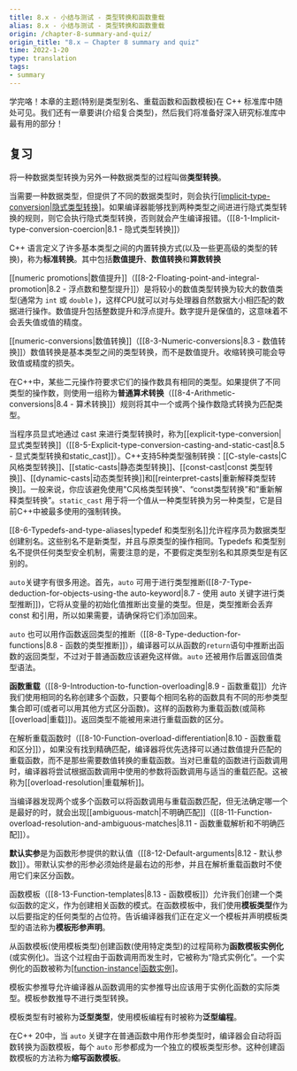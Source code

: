 ```yaml
---
title: 8.x - 小结与测试 - 类型转换和函数重载
alias: 8.x - 小结与测试 - 类型转换和函数重载
origin: /chapter-8-summary-and-quiz/
origin_title: "8.x — Chapter 8 summary and quiz"
time: 2022-1-20
type: translation
tags:
- summary
---
```


学完咯！本章的主题(特别是类型别名、重载函数和函数模板)在 C++ 标准库中随处可见。我们还有一章要讲(介绍复合类型)，然后我们将准备好深入研究标准库中最有用的部分！

## 复习

将一种数据类型转换为另外一种数据类型的过程叫做**类型转换**。

当需要一种数据类型，但提供了不同的数据类型时，则会执行[[implicit-type-conversion|隐式类型转换]](也称为自动类型转换或强制转换)。如果编译器能够找到两种类型之间进进行隐式类型转换的规则，则它会执行隐式类型转换，否则就会产生编译报错。（[[8-1-Implicit-type-conversion-coercion|8.1 - 隐式类型转换]]）

C++ 语言定义了许多基本类型之间的内置转换方式(以及一些更高级的类型的转换)，称为**标准转换**。其中包括**数值提升**、**数值转换**和**算数转换**


[[numeric promotions|数值提升]]（[[8-2-Floating-point-and-integral-promotion|8.2 - 浮点数和整型提升]]）是将较小的数值类型转换为较大的数值类型(通常为 `int` 或 `double` )，这样CPU就可以对与处理器自然数据大小相匹配的数据进行操作。数值提升包括整数提升和浮点提升。数字提升是保值的，这意味着不会丢失值或值的精度。

[[numeric-conversions|数值转换]]（[[8-3-Numeric-conversions|8.3 - 数值转换]]）数值转换是基本类型之间的类型转换，而不是数值提升。收缩转换可能会导致值或精度的损失。

在C++中，某些二元操作符要求它们的操作数具有相同的类型。如果提供了不同类型的操作数，则使用一组称为**普通算术转换**（[[8-4-Arithmetic-conversions|8.4 - 算术转换]]）规则将其中一个或两个操作数隐式转换为匹配类型。

当程序员显式地通过 cast 来进行类型转换时，称为[[explicit-type-conversion|显式类型转换]]（[[8-5-Explicit-type-conversion-casting-and-static-cast|8.5 - 显式类型转换和static_cast]]）。C++支持5种类型强制转换：[[C-style-casts|C风格类型转换]]、[[static-casts|静态类型转换]]、[[const-cast|const 类型转换]]、[[dynamic-casts|动态类型转换]]和[[reinterpret-casts|重新解释类型转换]]。一般来说，你应该避免使用"C风格类型转换”、“const类型转换”和“重新解释类型转换”。`static_cast` 用于将一个值从一种类型转换为另一种类型，它是目前C++中被最多使用的强制转换。


[[8-6-Typedefs-and-type-aliases|typedef 和类型别名]]允许程序员为数据类型创建别名。这些别名不是新类型，并且与原类型的操作相同。Typedefs 和类型别名不提供任何类型安全机制，需要注意的是，不要假定类型别名和其原类型是有区别的。

`auto`关键字有很多用途。首先，`auto` 可用于进行类型推断([[8-7-Type-deduction-for-objects-using-the auto-keyword|8.7 - 使用 auto 关键字进行类型推断]])，它将从变量的初始化值推断出变量的类型。但是，类型推断会丢弃 const 和引用，所以如果需要，请确保将它们添加回来。

`auto` 也可以用作函数返回类型的推断（[[8-8-Type-deduction-for-functions|8.8 - 函数的类型推断]]），编译器可以从函数的`return`语句中推断出函数的返回类型，不过对于普通函数应该避免这样做。`auto` 还被用作后置返回值类型语法。

**函数重载**（[[8-9-Introduction-to-function-overloading|8.9 - 函数重载]]）允许我们使用相同的名称创建多个函数，只要每个相同名称的函数具有不同的形参类型集合即可(或者可以用其他方式区分函数)。这样的函数称为重载函数(或简称[[overload|重载]])。返回类型不能被用来进行重载函数的区分。

在解析重载函数时（[[8-10-Function-overload-differentiation|8.10 - 函数重载和区分]]），如果没有找到精确匹配，编译器将优先选择可以通过数值提升匹配的重载函数，而不是那些需要数值转换的重载函数。当对已重载的函数进行函数调用时，编译器将尝试根据函数调用中使用的参数将函数调用与适当的重载匹配。这被称为[[overload-resolution|重载解析]]。

当编译器发现两个或多个函数可以将函数调用与重载函数匹配，但无法确定哪一个是最好的时，就会出现[[ambiguous-match|不明确匹配]]（[[8-11-Function-overload-resolution-and-ambiguous-matches|8.11 - 函数重载解析和不明确匹配]]）。

**默认实参**是为函数形参提供的默认值（[[8-12-Default-arguments|8.12 - 默认参数]]）。带默认实参的形参必须始终是最右边的形参，并且在解析重载函数时不使用它们来区分函数。

函数模板（[[8-13-Function-templates|8.13 - 函数模板]]）允许我们创建一个类似函数的定义，作为创建相关函数的模式。在函数模板中，我们使用**模板类型**作为以后要指定的任何类型的占位符。告诉编译器我们正在定义一个模板并声明模板类型的语法称为**模板形参声明**。

从函数模板(使用模板类型)创建函数(使用特定类型)的过程简称为**函数模板实例化**(或实例化)。当这个过程由于函数调用而发生时，它被称为“隐式实例化”。一个实例化的函数被称为[[function-instance|函数实例]](或简称**实例**，有时也称为**模板函数**)。

模板实参推导允许编译器从函数调用的实参推导出应该用于实例化函数的实际类型。模板参数推导不进行类型转换。

模板类型有时被称为**泛型类型**，使用模板编程有时被称为**泛型编程**。

在C++ 20中，当 `auto` 关键字在普通函数中用作形参类型时，编译器会自动将函数转换为函数模板，每个 `auto` 形参都成为一个独立的模板类型形参。这种创建函数模板的方法称为**缩写函数模板**。